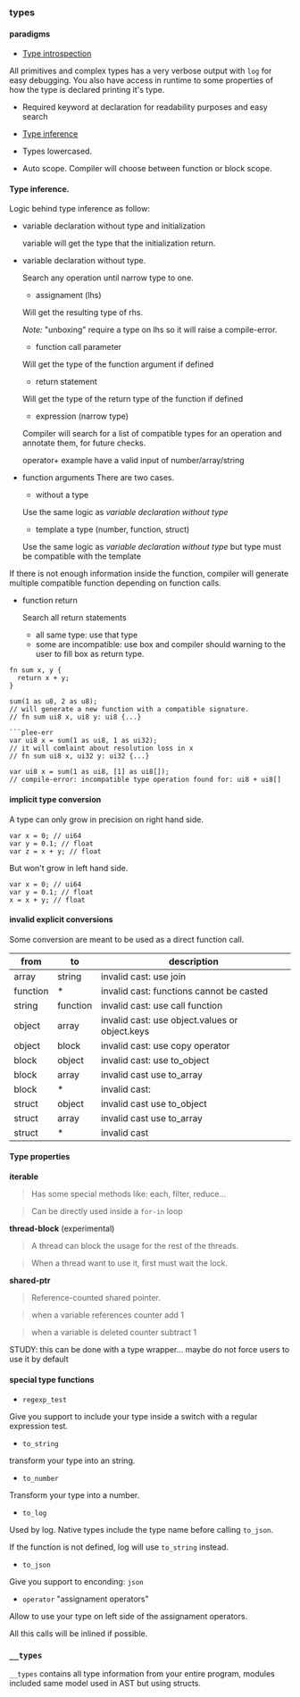 ### types

#### paradigms

* [Type introspection](http://en.wikipedia.org/wiki/Type_introspection)

All primitives and complex types has a very verbose output with
`log` for easy debugging. You also have access in runtime
to some properties of how the type is declared printing it's type.

* Required keyword at declaration for readability purposes and easy
search

* [Type inference](http://en.wikipedia.org/wiki/Type_inference)

* Types lowercased.

* Auto scope. Compiler will choose between function or block scope.


#### Type inference.

Logic behind type inference as follow:

* variable declaration without type and initialization

  variable will get the type that the initialization return.

* variable declaration without type.

  Search any operation until narrow type to one.

  * assignament (lhs)

  Will get the resulting type of rhs.

  *Note:* "unboxing" require a type on lhs so it will raise a compile-error.

  * function call parameter

  Will get the type of the function argument if defined

  * return statement

  Will get the type of the return type of the function if defined

  * expression (narrow type)

  Compiler will search for a list of compatible types for an operation and
  annotate them, for future checks.

  operator+ example have a valid input of number/array/string


* function arguments
There are two cases.

  * without a type

  Use the same logic as *variable declaration without type*

  * template a type (number, function, struct)

  Use the same logic as *variable declaration without type* but
  type must be compatible with the template

If there is not enough information inside the function,
compiler will generate multiple compatible function depending on
function calls.

* function return

  Search all return statements

  * all same type: use that type
  * some are incompatible: use box and compiler should warning to
  the user to fill box as return type.


```plee
fn sum x, y {
  return x + y;
}

sum(1 as u8, 2 as u8);
// will generate a new function with a compatible signature.
// fn sum ui8 x, ui8 y: ui8 {...}

```plee-err
var ui8 x = sum(1 as ui8, 1 as ui32);
// it will comlaint about resolution loss in x
// fn sum ui8 x, ui32 y: ui32 {...}

var ui8 x = sum(1 as ui8, [1] as ui8[]);
// compile-error: incompatible type operation found for: ui8 + ui8[]
```


#### implicit type conversion

A type can only grow in precision on right hand side.

```plee
var x = 0; // ui64
var y = 0.1; // float
var z = x + y; // float
```

But won't grow in left hand side.

```plee-err
var x = 0; // ui64
var y = 0.1; // float
x = x + y; // float
```

#### invalid explicit conversions

Some conversion are meant to be used as a direct function call.

| from     |    to    | description |
|----------|----------|-------------|
| array    | string   | invalid cast: use join |
| function | *        | invalid cast: functions cannot be casted |
| string   | function | invalid cast: use call function |
| object   | array    | invalid cast: use object.values or object.keys |
| object   | block    | invalid cast: use copy operator |
| block    | object   | invalid cast: use to_object |
| block    | array    | invalid cast use to_array |
| block    | *        | invalid cast: |
| struct   | object   | invalid cast use to_object |
| struct   | array    | invalid cast use to_array |
| struct   | *        | invalid cast |


#### Type properties


**iterable**
> Has some special methods like: each, filter, reduce...

> Can be directly used inside a `for-in` loop

**thread-block** (experimental)
> A thread can block the usage for the rest of the threads.

> When a thread want to use it, first must wait the lock.

**shared-ptr**
> Reference-counted shared pointer.

> when a variable references counter add 1

> when a variable is deleted counter subtract 1

STUDY: this can be done with a type wrapper...
maybe do not force users to use it by default



#### special type functions

* `regexp_test`

Give you support to include your type inside a switch with a regular expression
test.

* `to_string`

transform your type into an string.

* `to_number`

Transform your type into a number.

* `to_log`

Used by log. Native types include the type name before calling `to_json`.

If the function is not defined, log will use `to_string` instead.

* `to_json`

Give you support to enconding: `json`

* `operator` "assignament operators"

Allow to use your type on left side of the assignament operators.

All this calls will be inlined if possible.

### `__types`

`__types` contains all type information from your entire program,
modules included same model used in AST but using structs.
